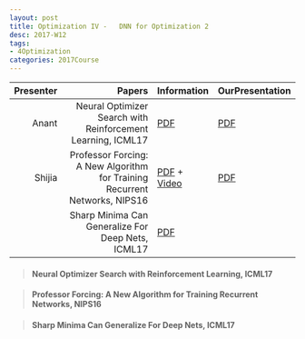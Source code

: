 ```yaml
---
layout: post
title: Optimization IV -   DNN for Optimization 2
desc: 2017-W12
tags:
- 4Optimization
categories: 2017Course
---
```



| Presenter | Papers | Information| OurPresentation |
| -----: | ----------: | :----- | :----- |
| Anant |  Neural Optimizer Search with Reinforcement Learning, ICML17 |[PDF](http://proceedings.mlr.press/v70/bello17a/bello17a.pdf) | [PDF]({{site.baseurl}}/talks/20171109-Anant.pdf) |
| Shijia | Professor Forcing: A New Algorithm for Training Recurrent Networks, NIPS16 | [PDF](https://arxiv.org/abs/1610.09038) + [Video](http://videolectures.net/deeplearning2016_goyal_new_algorithm/)| [PDF]({{site.baseurl}}/talks/20171109-Shijia.pdf) |
|   |  Sharp Minima Can Generalize For Deep Nets, ICML17 | [PDF](https://arxiv.org/abs/1703.04933) |



> ####  Neural Optimizer Search with Reinforcement Learning, ICML17


> ####  Professor Forcing: A New Algorithm for Training Recurrent Networks, NIPS16



> ####  Sharp Minima Can Generalize For Deep Nets, ICML17 